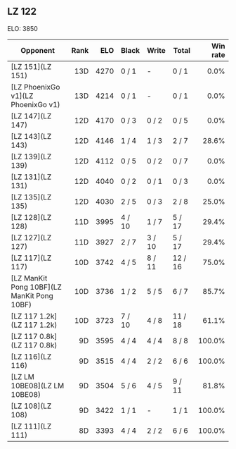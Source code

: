 ## LZ 122 ##

ELO: 3850

Opponent | Rank | ELO | Black | Write | Total | Win rate
---------|-----:|----:|-------|-------|-------|-------:
[LZ 151](LZ 151) | 13D | 4270 | 0 / 1 | - | 0 / 1 | 0.0%
[LZ PhoenixGo v1](LZ PhoenixGo v1) | 13D | 4214 | 0 / 1 | - | 0 / 1 | 0.0%
[LZ 147](LZ 147) | 12D | 4170 | 0 / 3 | 0 / 2 | 0 / 5 | 0.0%
[LZ 143](LZ 143) | 12D | 4146 | 1 / 4 | 1 / 3 | 2 / 7 | 28.6%
[LZ 139](LZ 139) | 12D | 4112 | 0 / 5 | 0 / 2 | 0 / 7 | 0.0%
[LZ 131](LZ 131) | 12D | 4040 | 0 / 2 | 0 / 1 | 0 / 3 | 0.0%
[LZ 135](LZ 135) | 12D | 4030 | 2 / 5 | 0 / 3 | 2 / 8 | 25.0%
[LZ 128](LZ 128) | 11D | 3995 | 4 / 10 | 1 / 7 | 5 / 17 | 29.4%
[LZ 127](LZ 127) | 11D | 3927 | 2 / 7 | 3 / 10 | 5 / 17 | 29.4%
[LZ 117](LZ 117) | 10D | 3742 | 4 / 5 | 8 / 11 | 12 / 16 | 75.0%
[LZ ManKit Pong 10BF](LZ ManKit Pong 10BF) | 10D | 3736 | 1 / 2 | 5 / 5 | 6 / 7 | 85.7%
[LZ 117 1.2k](LZ 117 1.2k) | 10D | 3723 | 7 / 10 | 4 / 8 | 11 / 18 | 61.1%
[LZ 117 0.8k](LZ 117 0.8k) | 9D | 3595 | 4 / 4 | 4 / 4 | 8 / 8 | 100.0%
[LZ 116](LZ 116) | 9D | 3515 | 4 / 4 | 2 / 2 | 6 / 6 | 100.0%
[LZ LM 10BE08](LZ LM 10BE08) | 9D | 3504 | 5 / 6 | 4 / 5 | 9 / 11 | 81.8%
[LZ 108](LZ 108) | 9D | 3422 | 1 / 1 | - | 1 / 1 | 100.0%
[LZ 111](LZ 111) | 8D | 3393 | 4 / 4 | 2 / 2 | 6 / 6 | 100.0%
